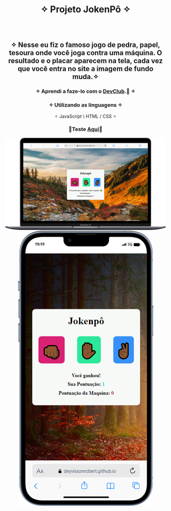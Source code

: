 <div align="center">
  
# ✧ Projeto JokenPô ✧
<br> <br>

## ✧ Nesse eu fiz o famoso jogo de pedra, papel, tesoura onde você joga contra uma máquina. O resultado e o placar aparecem na tela, cada vez que você entra no site a imagem de fundo muda.✧

### ✧ Aprendi a faze-lo com o <a href="https://rodolfomori.com.br/devclub/" target="_blank">DevClub</a>.🚀 ✧

### ✧ Utilizando as linguagens ✧
✧ JavaScript \ HTML / CSS ✧
### <p>👾Teste <a href="https://deyvissonrobert.github.io/Projeto-6-JokenPo/" target="_blank">Aqui</a>👾</p>
  </div>

<div align="center" display="inline-block">
<img  alt="imagem do projeto no desktop" src="https://github.com/DeyvissonRobert/Projeto-6-JokenPo/blob/main/img/Jokenpo%20pc.png">
<img alt="imagem do projeto no mobile" src="https://github.com/DeyvissonRobert/Projeto-6-JokenPo/blob/main/img/Jokenpo%20mobile.png">
</div>
